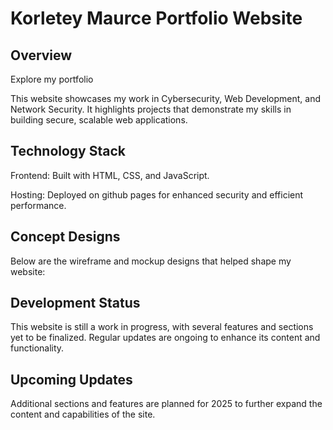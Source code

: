 # Korletey Maurce Portfolio Website 

## Overview
Explore my portfolio

This website showcases my work in Cybersecurity, Web Development, and Network Security. It highlights projects that demonstrate my skills in building secure, scalable web applications.

## Technology Stack
Frontend: Built with HTML, CSS, and JavaScript.

Hosting:  Deployed on github pages for enhanced security and efficient performance.

## Concept Designs
Below are the wireframe and mockup designs that helped shape my website:


## Development Status
This website is still a work in progress, with several features and sections yet to be finalized. Regular updates are ongoing to enhance its content and functionality.

## Upcoming Updates
Additional sections and features are planned for 2025 to further expand the content and capabilities of the site.



